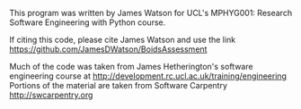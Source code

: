 
This program was written by James Watson for UCL's MPHYG001: Research Software Engineering with Python course. 

If citing this code, please cite James Watson and use the link https://github.com/JamesDWatson/BoidsAssessment
 
Much of the code was taken from James Hetherington's software engineering course at  http://development.rc.ucl.ac.uk/training/engineering
Portions of the material are taken from Software Carpentry http://swcarpentry.org